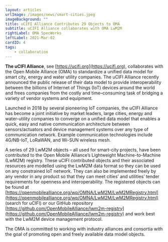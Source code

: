```yaml
---
layout: articles
urlImage: /images/news/smart-cities.jpeg
imageBackground: ""
title: uCIFI Alliance Contributes 29 Objects to OMA
subtitle: uCIFI Alliance collaborates with OMA LwM2M 
rightLabel: OMA SpecWorks
leftLabel: 2021-Mar-02
cardID: 4
tags:
    - collaboration
---
```


**The uCIFI Alliance**, see [https://ucifi.org](https://ucifi.org), collaborates with the Open Mobile Alliance (OMA) to standardize a unified data model for smart city, energy and water utility companies. The uCIFI Alliance recently announced the public release of their data model to provide interoperability between the billions of Internet of Things (IoT) devices around the world and frees companies from the costly and time–consuming task of bridging a variety of vendor systems and equipment.

<!--more-->

Launched in 2018 by several pioneering IoT companies, the uCIFI Alliance has become a joint initiative by market leaders, large cities, energy and water-utility companies to converge on a unified data model that enables a quick, easy and native communication architecture between sensors/actuators and device management systems over any type of communication network. Example communication technologies include 4G/NB-IoT, LoRaWAN, and Wi-SUN wireless mesh.

A series of 29 LwM2M objects – all used for smart-city projects, have been contributed to the Open Mobile Alliance’s  Lightweight Machine-to-Machine (LwM2M) registry. These uCIFI contributed objects and their associated resources are modelled using the LwM2M data format so they can be used on any constrained IoT network. They can also be implemented freely by any vendor in any product so that they can meet cities’ and utilities’ tender requirements for openness and interoperability. The registered objects can be found at [https://openmobilealliance.org/wp/OMNA/LwM2M/LwM2MRegistry.html](https://openmobilealliance.org/wp/OMNA/LwM2M/LwM2MRegistry.html) (search for uCIFI) or our GitHub repository [https://github.com/OpenMobileAlliance/lwm2m-registry](https://github.com/OpenMobileAlliance/lwm2m-registry) and work best with the LwM2M device management protocol. 

The OMA is committed to working with industry alliances and consortia with the goal of promoting open and freely available data model objects. 

